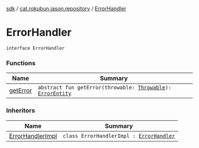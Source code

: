 [sdk](../../index.md) / [cat.rokubun.jason.repository](../index.md) / [ErrorHandler](./index.md)

# ErrorHandler

`interface ErrorHandler`

### Functions

| Name | Summary |
|---|---|
| [getError](get-error.md) | `abstract fun getError(throwable: `[`Throwable`](https://kotlinlang.org/api/latest/jvm/stdlib/kotlin/-throwable/index.html)`): `[`ErrorEntity`](../../cat.rokubun.jason/-error-entity/index.md) |

### Inheritors

| Name | Summary |
|---|---|
| [ErrorHandlerImpl](../-error-handler-impl/index.md) | `class ErrorHandlerImpl : `[`ErrorHandler`](./index.md) |
